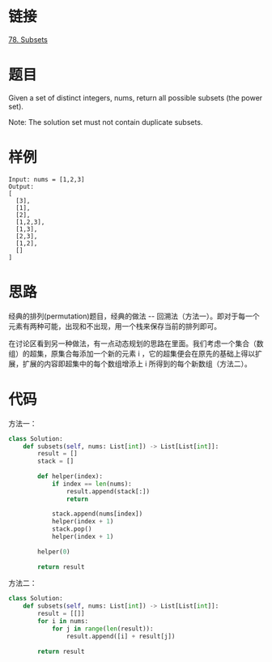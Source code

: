# 链接
[78. Subsets](https://leetcode.com/problems/subsets/)

# 题目
Given a set of distinct integers, nums, return all possible subsets (the power set).

Note: The solution set must not contain duplicate subsets.

# 样例
```
Input: nums = [1,2,3]
Output:
[
  [3],
  [1],
  [2],
  [1,2,3],
  [1,3],
  [2,3],
  [1,2],
  []
]
```

# 思路
经典的排列(permutation)题目，经典的做法 -- 回溯法（方法一）。即对于每一个元素有两种可能，出现和不出现，用一个栈来保存当前的排列即可。

在讨论区看到另一种做法，有一点动态规划的思路在里面。我们考虑一个集合（数组）的超集，原集合每添加一个新的元素 i ，它的超集便会在原先的基础上得以扩展，扩展的内容即超集中的每个数组增添上 i 所得到的每个新数组（方法二）。

# 代码
方法一：
```python
class Solution:
    def subsets(self, nums: List[int]) -> List[List[int]]:
        result = []
        stack = []
        
        def helper(index):
            if index == len(nums):
                result.append(stack[:])
                return
            
            stack.append(nums[index])
            helper(index + 1)
            stack.pop()
            helper(index + 1)
            
        helper(0)
        
        return result
```

方法二：
```python
class Solution:
    def subsets(self, nums: List[int]) -> List[List[int]]:
        result = [[]]
        for i in nums:
            for j in range(len(result)):
                result.append([i] + result[j])
        
        return result
```
